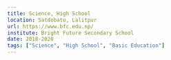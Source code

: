 ```yaml
---
title: Science, High School
location: Satdobato, Lalitpur
url: https://www.bfc.edu.np/
institute: Bright Future Secondary School
date: 2018-2020
tags: ["Science", "High School", "Basic Education"]
---
```

